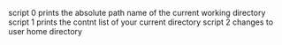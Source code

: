 
script 0  prints the absolute path name of the current working directory
script 1 prints the contnt list of your current directory
script 2 changes to user home directory
